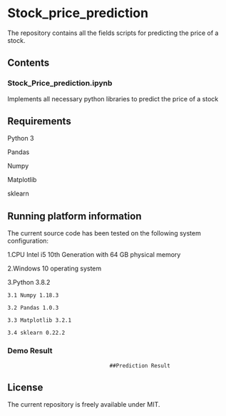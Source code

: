 # Stock_price_prediction

The repository contains all the fields scripts for predicting the price of a stock.

## Contents

### Stock_Price_prediction.ipynb ### 
Implements all necessary python libraries to predict the price of a stock

## Requirements
Python 3

Pandas

Numpy

Matplotlib

sklearn

## Running platform information
The current source code has been tested on the following system configuration:

1.CPU Intel i5 10th Generation with 64 GB physical memory

2.Windows 10 operating system

3.Python 3.8.2

    3.1 Numpy 1.18.3
  
    3.2 Pandas 1.0.3
  
    3.3 Matplotlib 3.2.1
  
    3.4 sklearn 0.22.2
    
### Demo Result


                                    ##Prediction Result
 
  
  ## License
  
  The current repository is freely available under MIT.


  
 
